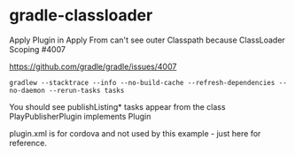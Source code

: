 # gradle-classloader

Apply Plugin in Apply From can't see outer Classpath because ClassLoader Scoping #4007

https://github.com/gradle/gradle/issues/4007

`gradlew --stacktrace --info --no-build-cache --refresh-dependencies --no-daemon --rerun-tasks tasks`

You should see publishListing* tasks appear from the 
class PlayPublisherPlugin implements Plugin<Project> 

plugin.xml is for cordova and not used by this example - just here for reference.
